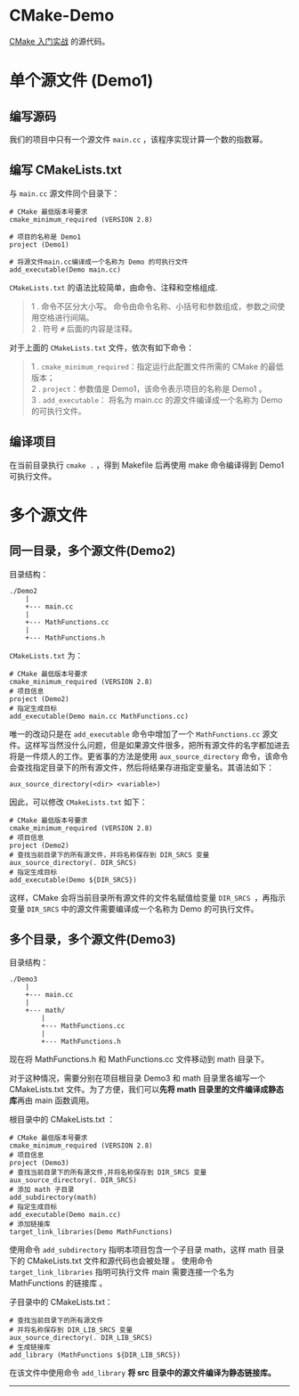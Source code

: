 CMake-Demo
=====

[CMake 入门实战](http://hahack.com/codes/cmake) 的源代码。



# 单个源文件 (Demo1)
## 编写源码
我们的项目中只有一个源文件 `main.cc` ，该程序实现计算一个数的指数幂。

## 编写 CMakeLists.txt
与 `main.cc` 源文件同个目录下：

    # CMake 最低版本号要求
    cmake_minimum_required (VERSION 2.8)

    # 项目的名称是 Demo1 
    project (Demo1)

    # 将源文件main.cc编译成一个名称为 Demo 的可执行文件
    add_executable(Demo main.cc)


`CMakeLists.txt` 的语法比较简单，由命令、注释和空格组成.

> 1 . 命令不区分大小写。 命令由命令名称、小括号和参数组成，参数之间使用空格进行间隔。  
> 2 . 符号 `#` 后面的内容是注释。  


对于上面的 `CMakeLists.txt` 文件，依次有如下命令：
> 1 . `cmake_minimum_required`：指定运行此配置文件所需的 CMake 的最低版本；  
> 2 . `project`：参数值是 Demo1，该命令表示项目的名称是 Demo1 。  
> 3 . `add_executable`： 将名为 main.cc 的源文件编译成一个名称为 Demo 的可执行文件。  

## 编译项目
在当前目录执行 `cmake .` ，得到 Makefile 后再使用 make 命令编译得到 Demo1 可执行文件。


# 多个源文件
## 同一目录，多个源文件(Demo2)

目录结构：

    ./Demo2    
        |
        +--- main.cc     
        |
        +--- MathFunctions.cc   
        |
        +--- MathFunctions.h   

`CMakeLists.txt` 为：

    # CMake 最低版本号要求
    cmake_minimum_required (VERSION 2.8)
    # 项目信息
    project (Demo2)
    # 指定生成目标
    add_executable(Demo main.cc MathFunctions.cc)

唯一的改动只是在 `add_executable` 命令中增加了一个 `MathFunctions.cc` 源文件。这样写当然没什么问题，但是如果源文件很多，把所有源文件的名字都加进去将是一件烦人的工作。更省事的方法是使用 `aux_source_directory` 命令，该命令会查找指定目录下的所有源文件，然后将结果存进指定变量名。其语法如下：

    aux_source_directory(<dir> <variable>)

因此，可以修改 `CMakeLists.txt` 如下：

    # CMake 最低版本号要求
    cmake_minimum_required (VERSION 2.8)
    # 项目信息
    project (Demo2)
    # 查找当前目录下的所有源文件，并将名称保存到 DIR_SRCS 变量
    aux_source_directory(. DIR_SRCS)
    # 指定生成目标
    add_executable(Demo ${DIR_SRCS})

这样，CMake 会将当前目录所有源文件的文件名赋值给变量 `DIR_SRCS `，再指示变量 `DIR_SRCS` 中的源文件需要编译成一个名称为 Demo 的可执行文件。

## 多个目录，多个源文件(Demo3)
目录结构：

    ./Demo3   
        |
        +--- main.cc   
        |
        +--- math/   
            |
            +--- MathFunctions.cc   
            |
            +--- MathFunctions.h   

现在将 MathFunctions.h 和 MathFunctions.cc 文件移动到 math 目录下。

对于这种情况，需要分别在项目根目录 Demo3 和 math 目录里各编写一个 CMakeLists.txt 文件。为了方便，我们可以**先将 math 目录里的文件编译成静态库**再由 main 函数调用。

根目录中的 CMakeLists.txt ：

    # CMake 最低版本号要求
    cmake_minimum_required (VERSION 2.8)
    # 项目信息
    project (Demo3)
    # 查找当前目录下的所有源文件,并将名称保存到 DIR_SRCS 变量
    aux_source_directory(. DIR_SRCS)
    # 添加 math 子目录
    add_subdirectory(math)
    # 指定生成目标 
    add_executable(Demo main.cc)
    # 添加链接库
    target_link_libraries(Demo MathFunctions)

使用命令 `add_subdirectory` 指明本项目包含一个子目录 math，这样 math 目录下的 CMakeLists.txt 文件和源代码也会被处理 。
使用命令 `target_link_libraries` 指明可执行文件 main 需要连接一个名为 MathFunctions 的链接库 。

子目录中的 CMakeLists.txt：

    # 查找当前目录下的所有源文件
    # 并将名称保存到 DIR_LIB_SRCS 变量
    aux_source_directory(. DIR_LIB_SRCS)
    # 生成链接库
    add_library (MathFunctions ${DIR_LIB_SRCS})

在该文件中使用命令 `add_library` **将 src 目录中的源文件编译为静态链接库。**




*********************************
